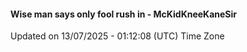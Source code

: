 #### Wise man says only fool rush in - McKidKneeKaneSir
Updated on 13/07/2025 - 01:12:08 (UTC) Time Zone
